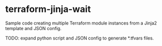 # terraform-jinja-wait
Sample code creating multiple Terraform module instances from a Jinja2 template and JSON config.

TODO: expand python script and JSON config to generate *.tfvars files.
